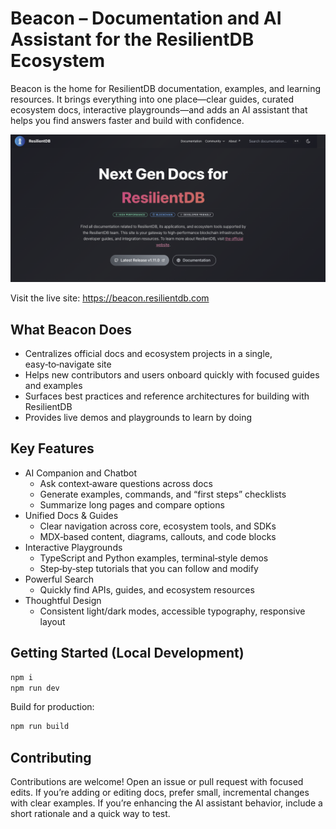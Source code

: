 <!--
Licensed to the Apache Software Foundation (ASF) under one
or more contributor license agreements.  See the NOTICE file
distributed with this work for additional information
regarding copyright ownership.  The ASF licenses this file
to you under the Apache License, Version 2.0 (the
"License"); you may not use this file except in compliance
with the License.  You may obtain a copy of the License at

  http://www.apache.org/licenses/LICENSE-2.0

Unless required by applicable law or agreed to in writing,
software distributed under the License is distributed on an
"AS IS" BASIS, WITHOUT WARRANTIES OR CONDITIONS OF ANY
KIND, either express or implied.  See the License for the
specific language governing permissions and limitations
under the License.
-->

# Beacon – Documentation and AI Assistant for the ResilientDB Ecosystem

Beacon is the home for ResilientDB documentation, examples, and learning resources. It brings everything into one place—clear guides, curated ecosystem docs, interactive playgrounds—and adds an AI assistant that helps you find answers faster and build with confidence.

![Beacon hero](./.github/assets/beacon-hero.png)

Visit the live site: https://beacon.resilientdb.com

## What Beacon Does

- Centralizes official docs and ecosystem projects in a single, easy‑to‑navigate site
- Helps new contributors and users onboard quickly with focused guides and examples
- Surfaces best practices and reference architectures for building with ResilientDB
- Provides live demos and playgrounds to learn by doing

## Key Features

- AI Companion and Chatbot
  - Ask context‑aware questions across docs
  - Generate examples, commands, and “first steps” checklists
  - Summarize long pages and compare options
- Unified Docs & Guides
  - Clear navigation across core, ecosystem tools, and SDKs
  - MDX‑based content, diagrams, callouts, and code blocks
- Interactive Playgrounds
  - TypeScript and Python examples, terminal‑style demos
  - Step‑by‑step tutorials that you can follow and modify
- Powerful Search
  - Quickly find APIs, guides, and ecosystem resources
- Thoughtful Design
  - Consistent light/dark modes, accessible typography, responsive layout

## Getting Started (Local Development)

```bash
npm i
npm run dev
```

Build for production:

```bash
npm run build
```

## Contributing

Contributions are welcome! Open an issue or pull request with focused edits. If you’re adding or editing docs, prefer small, incremental changes with clear examples. If you’re enhancing the AI assistant behavior, include a short rationale and a quick way to test.
